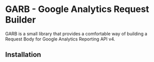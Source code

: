 # GARB - Google Analytics Request Builder

GARB is a small library that provides a comfortable way of building a Request
Body for Google Analytics Reporting API v4.

## Installation
